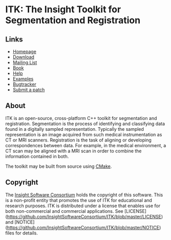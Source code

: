 ITK: The Insight Toolkit for Segmentation and Registration
==========================================================


Links
-----

* [Homepage](https://itk.org)
* [Download](https://itk.org/ITK/resources/software.html)
* [Mailing List](https://itk.org/ITK/help/mailing.html)
* [Book](https://itk.org/ITK/help/book.html)
* [Help](https://itk.org/ITK/help/help.html)
* [Examples](https://itk.org/ITKExamples/)
* [Bugtracker](https://issues.itk.org/)
* [Submit a patch](https://itk.org/Wiki/ITK/Git/Develop)


About
-----

ITK is an open-source, cross-platform C++ toolkit for segmentation and
registration. Segmentation is the process of identifying and classifying
data found in a digitally sampled representation. Typically the sampled
representation is an image acquired from such medical instrumentation as
CT or MRI scanners. Registration is the task of aligning or developing
correspondences between data. For example, in the medical environment, a
CT scan may be aligned with a MRI scan in order to combine the information
contained in both.

The toolkit may be built from source using [CMake](https://cmake.org).


Copyright
---------

The [Insight Software Consortium](http://www.insightsoftwareconsortium.org)
holds the copyright of this software. This is a non-profit entity that
promotes the use of ITK for educational and research purposes. ITK is
distributed under a license that enables use for both non-commercial and
commercial applications. See [LICENSE]
(https://github.com/InsightSoftwareConsortium/ITK/blob/master/LICENSE)
and [NOTICE]
(https://github.com/InsightSoftwareConsortium/ITK/blob/master/NOTICE)
files for details.
